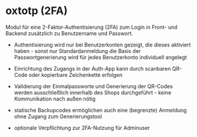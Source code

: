 # oxtotp (2FA)
Modul für eine 2-Faktor-Authentisierung (2FA) zum Login in Front- und Backend zusätzlich zu Benutzername und Passwort.

- Authentisierung wird nur bei Benutzerkonten gezeigt, die dieses aktiviert haben - sonst nur Standardanmeldung die Basis der Passwortgenerierung wird für jedes Benutzerkonto individuell angelegt</li>

- Einrichtung des Zugangs in der Auth-App kann durch scanbaren QR-Code oder kopierbare Zeichenkette erfolgen

- Validierung der Einmalpassworte und Generierung der QR-Codes werden ausschließlich innerhalb des Shops durchgeführt - keine Kommunikation nach außen nötig

- statische Backupcodes ermöglichen auch eine (begrenzte) Anmeldung ohne Zugang zum Generierungstool

- optionale Verpflichtung zur 2FA-Nutzung für Adminuser